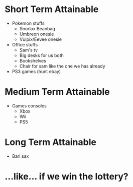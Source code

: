 # Short Term Attainable
- Pokemon stuffs
	- Snorlax Beanbag
	- Umbreon onesie
	- Vulpix/Eevee onesie
- Office stuffs
	- Sam's tv
	- Big desks for us both
	- Bookshelves
	- Chair for sam like the one we has already
- PS3 games (hunt ebay)
# Medium Term Attainable
- Games consoles
	- Xbox
	- Wii
	- PS5
# Long Term Attainable
- Bari sax
# ...like... if we win the lottery?
